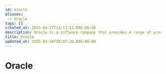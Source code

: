 ```yaml
---
id: oracle
aliases:
  - Oracle
tags: []
created_at: 2025-03-27T14:13:11.000-06:00
description: Oracle is a software company that provides a range of products and services for businesses and organizations.
title: Oracle
updated_at: 2025-03-28T20:07:30.000-06:00
---
```


# Oracle
